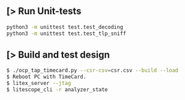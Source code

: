[> Run Unit-tests
-----------------
```sh
python3 -m unittest test.test_decoding
python3 -m unittest test.test_tlp_sniff
```

[> Build and test design
------------------------

```sh
$ ./ocp_tap_timecard.py --csr-csv=csr.csv --build --load
$ Reboot PC with TimeCard.
$ litex_server --jtag
$ litescope_cli -r analyzer_state
```
